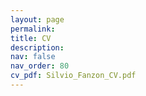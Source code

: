 ```yaml
---
layout: page
permalink:
title: CV
description:
nav: false
nav_order: 80
cv_pdf: Silvio_Fanzon_CV.pdf
---
```


